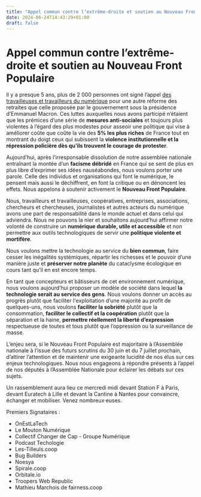 ```yaml
---
title: "Appel commun contre l’extrême-droite et soutien au Nouveau Front Populaire"
date: 2024-06-24T14:43:29+01:00
draft: false
---
```


# Appel commun contre l’extrême-droite et soutien au Nouveau Front Populaire

Il y a presque 5 ans, plus de 2 000 personnes ont signé l’appel [des travailleuses et travailleurs du numérique](https://onestla.tech/) pour une autre réforme des retraites que celle proposée par le gouvernement sous la présidence d’Emmanuel Macron.
Ces luttes auxquelles nous avons participé n’étaient que les prémices d’une série de **mesures anti-sociales** et toujours plus violentes à l’égard des plus modestes pour asseoir une politique qui vise à améliorer coûte que coûte la vie des **5% les plus riches** de France tout en montrant du doigt ceux qui subissent la **violence institutionnelle et la répression policière dès qu’ils trouvent le courage de protester**.

Aujourd’hui, après l’irresponsable dissolution de notre assemblée nationale entraînant la montée d’un **facisme débridé** en France qui se sent de plus en plus libre d’exprimer ses idées nauséabondes, nous voulons porter une parole. Celle des individus et organisations qui font le numérique, le pensent mais aussi le déchiffrent, en font la critique ou en dénoncent les effets. Nous appelons à soutenir activement le **Nouveau Front Populaire**.

Nous, travailleurs et travailleuses, coopératives, entreprises, associations, chercheurs et chercheuses, journalistes et autres acteurs du numérique avons une part de responsabilité dans le monde actuel et dans celui qui adviendra. Nous ne pouvons la nier et souhaitons aujourd’hui affirmer notre volonté de construire un **numérique durable, utile et accessible** et non permettre aux outils technologiques de servir une **politique violente et mortifère**.

Nous voulons mettre la technologie au service du **bien commun**, faire cesser les inégalités systémiques, répartir les richesses et le pouvoir d’une manière juste et **préserver notre planète** du cataclysme écologique en cours tant qu’il en est encore temps. 

En tant que concepteurs et bâtisseurs de cet environnement numérique, nous voulons aujourd’hui proposer un modèle de société dans lequel **la technologie serait au service des gens**. Nous voulons donner un accès au progrès plutôt que faciliter l'exploitation d’une majorité au profit de quelques-uns, nous voulons **faciliter la sobriété** plutôt que la consommation, **faciliter le collectif et la coopération** plutôt que la séparation et la haine, **permettre réellement la liberté d’expression** respectueuse de toutes et tous plutôt que l’oppression ou la surveillance de masse. 

L’enjeu sera, si le Nouveau Front Populaire est majoritaire à l’Assemblée nationale à l’issue des futurs scrutins du 30 juin et du 7 juillet prochain, d’attirer l’attention et de maintenir une exigeante lucidité de nos élus sur ces enjeux technologiques. Nous nous engageons à répondre présents à l’appel de nos députés à l’Assemblée Nationale pour éclairer les débats sur ces sujets.

Un rassemblement aura lieu ce mercredi midi devant Station F à Paris, devant Euratech à Lille et devant la Cantine à Nantes pour convaincre, échanger et mobiliser. Venez nombreux·euses.

Premiers Signataires :
*	OnEstLaTech
*	Le Mouton Numérique
*	Collectif Changer de Cap - Groupe Numérique
*	Podcast Techologie
*	Les-Tilleuls.coop
*	Bug Builders
*	Noesya
*	Spirale.coop
*	Orbitale.io
*	Troopers Web Republic
* Mathieu Marchois de fairness.coop
